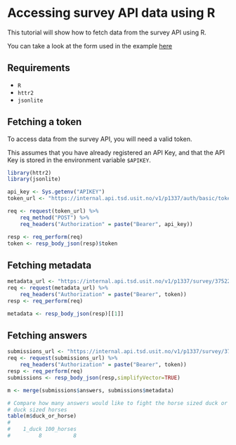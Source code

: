 # Accessing survey API data using R

This tutorial will show how to fetch data from the survey API using R.

You can take a look at the form used in the example [here](https://nettskjema.no/a/375224)

## Requirements

* `R`
* `httr2`
* `jsonlite`

## Fetching a token

To access data from the survey API, you will need a valid token.

This assumes that you have already registered an API Key, and that the
API Key is stored in the environment variable `$APIKEY`.

```r
library(httr2)
library(jsonlite)

api_key <- Sys.getenv("APIKEY")
token_url <- "https://internal.api.tsd.usit.no/v1/p1337/auth/basic/token?type=survey_member"

req <- request(token_url) %>%
    req_method("POST") %>%
    req_headers("Authorization" = paste("Bearer", api_key))

resp <- req_perform(req)
token <- resp_body_json(resp)$token
```

## Fetching metadata

```r
metadata_url <- "https://internal.api.tsd.usit.no/v1/p1337/survey/375224/metadata"
req <- request(metadata_url) %>%
    req_headers("Authorization" = paste("Bearer", token))
resp <- req_perform(req)

metadata <- resp_body_json(resp)[[1]]
```

## Fetching answers

```r
submissions_url <- "https://internal.api.tsd.usit.no/v1/p1337/survey/375224/submissions"
req <- request(submissions_url) %>%
    req_headers("Authorization" = paste("Bearer", token))
resp <- req_perform(req)
submissions <- resp_body_json(resp,simplifyVector=TRUE)

m <- merge(submissions$answers, submissions$metadata)

# Compare how many answers would like to fight the horse sized duck or the 100 
# duck sized horses
table(m$duck_or_horse)
#
#    1_duck 100_horses 
#         8          8 
```

